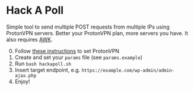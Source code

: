 # Hack A Poll
Simple tool to send multiple POST requests from multiple IPs using ProtonVPN servers. 
Better your ProtonVPN plan, more servers you have. It also requires [AWK](https://en.wikipedia.org/wiki/AWK).

0) Follow [these instructions](https://protonvpn.com/support/linux-vpn-tool/) to set ProtonVPN
1) Create and set your `params` file (see `params.example`)
2) Run `bash hackapoll.sh`
3) Insert target endpoint, e.g. `https://example.com/wp-admin/admin-ajax.php`
4) Enjoy!
